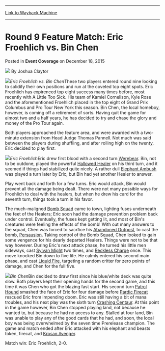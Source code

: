
---
[Link to Wayback Machine](https://web.archive.org/web/20171030092829/https://magic.wizards.com/en/articles/archive/event-coverage/round-9-feature-match-eric-froehlich-vs-bin-chen-2015-12-18)

[_metadata_:author]:- "Joshua Claytor"
[_metadata_:description]:- "Eric Froehlich vs. Bin ChenThese two players entered round nine looking to solidify their own positions and run at the coveted top eight spots. Eric Froehlich has expirenced top eight success many times before, most recently with A"
[_metadata_:generator]:- "Drupal 7 (http://drupal.org)"
[_metadata_:node]:- "955661"
[_metadata_:publish_date]:- "2015-12-18"
[_metadata_:source]:- "div-main-content"
[_metadata_:title]:- "Round 9 Feature Match: Eric Froehlich vs. Bin Chen"
[_metadata_:wayback_capture_timestamp]:- "2017-10-30 09:28:29"
[_metadata_:wayback_raw_url]:- "https://web.archive.org/web/20171030092829id_/https://magic.wizards.com/en/articles/archive/event-coverage/round-9-feature-match-eric-froehlich-vs-bin-chen-2015-12-18"
[_metadata_:wayback_url]:- "https://magic.wizards.com/en/articles/archive/event-coverage/round-9-feature-match-eric-froehlich-vs-bin-chen-2015-12-18"
---


Round 9 Feature Match: Eric Froehlich vs. Bin Chen
==================================================



 Posted in **Event Coverage**
 on December 18, 2015 






![](https://media.magic.wizards.com/styles/auth_small/public/generic-avatar-150_604.png)
By Joshua Claytor











![](https://media.magic.wizards.com/image_legacy_migration/sideboard/images/gpatl01/920.jpg)*Eric Froehlich vs. Bin Chen*These two players entered round nine looking to solidify their own positions and run at the coveted top eight spots. Eric Froehlich has expirenced top eight success many times before, most recently with A 
Little Too Sick. His team of Kamiel Cornelison, Kyle Rose and the aforementioned Froehlich placed in the top eight of Grand Prix Columbus and Pro Tour New York this season. Bin Chen, the local homeboy, however, is coming off a retirement of sorts. Having quit the game for almost two and a half years, he has decided to try and chase the glory and money of the Pro Tour again.


Both players approached the feature area, and were awarded with a two-minute extension from Head Judge Thomas Pannell. Not much was said between the players during shuffling, and after rolling high on the twenty, Eric decided to play first. 


![](https://media.magic.wizards.com/image_legacy_migration/sideboard/images/gpatl01/918.jpg)*Eric Froehlich*Eric drew first blood with a second turn [Werebear](http://gatherer.wizards.com/Pages/Card/Details.aspx?name=Werebear). Bin, not to be outdone, played the powerful [Hallowed Healer](http://gatherer.wizards.com/Pages/Card/Details.aspx?name=Hallowed+Healer) on his third turn, and it seemed if things had stabilized quite nicely. A rather dull [Elephant Ambush](http://gatherer.wizards.com/Pages/Card/Details.aspx?name=Elephant+Ambush) was played a turn later by Eric, but Bin had yet another Healer to answer. 


Play went back and forth for a few turns. Eric would attack, Bin would prevent all the damage being dealt. There were not many possible ways for Froehlich to deal with the healers, but when he drew his card for the seventh turn, things took a turn in his favor. 


The much-maligned [Bomb Squad](http://gatherer.wizards.com/Pages/Card/Details.aspx?name=Bomb+Squad) came to town, lighting fuses underneath the feet of the Healers; Eric soon had the damage prevention problem back under control. Eventually, the fuses kept getting lit, and most of Bin's creatures were feeling the effects of the bomb! With out many answers to the squad, Chen was forced to sacrfice his [Abandoned Outpost](http://gatherer.wizards.com/Pages/Card/Details.aspx?name=Abandoned+Outpost), to cast the bomb, [Persausion](http://gatherer.wizards.com/Pages/Card/Details.aspx?name=Persausion). Taking control of the Bomb Squad, Chen looked to gain some vengence for his dearly departed Healers. Things were not to be that way however. During Eric's next attack phase, he turned his little men sideways, cast [Sylvan Might](http://gatherer.wizards.com/Pages/Card/Details.aspx?name=Sylvan+Might) two times, and [Reckless Charge](http://gatherer.wizards.com/Pages/Card/Details.aspx?name=Reckless+Charge) once. This move knocked Bin down to five life. He calmly entered his second main phase, and cast [Liquid Fire](http://gatherer.wizards.com/Pages/Card/Details.aspx?name=Liquid+Fire), targeting a random critter for zero points of damage, and Chen for the full five. 


![](https://media.magic.wizards.com/image_legacy_migration/sideboard/images/gpatl01/921.jpg)*Bin Chen*Bin decided to draw first since his blue/white deck was quite slow. Both players kept their opening hands for the second game, and this time it was Chen who got the blazing fast start. His second turn [Patrol Hound](http://gatherer.wizards.com/Pages/Card/Details.aspx?name=Patrol+Hound) smashed the face of Eric for four damage before [Pardic Firecat](http://gatherer.wizards.com/Pages/Card/Details.aspx?name=Pardic+Firecat) rescued Eric from impending doom. Eric was still having a bit of mana troubles, and his next play was the sixth turn [Crashing Centaur](http://gatherer.wizards.com/Pages/Card/Details.aspx?name=Crashing+Centaur). At this point in the game however, Bin Chen stopped playing land, not because he wanted to, but because he had no access to any. Stalled at four land, Bin was unable to play any of the good cards that he had, and soon, the local boy was being overwhelmed by the seven time Prerelease champion. The game and match ended after Eric attacked with his elephant and beasts token, firecat, and [Krosan Avenger](http://gatherer.wizards.com/Pages/Card/Details.aspx?name=Krosan+Avenger). 


Match win: Eric Froehlich, 2-0. 







